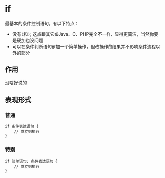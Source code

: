 # if
最基本的条件控制语句，有以下特点：
* 没有`(`和`)`; 这点跟其它如Java、C、PHP完全不一样，显得更简洁，当然你要是硬加也没问题
* 可以在条件判断语句前加一个简单操作，但改操作的结果并不影响条件流程以外的部分

## 作用
没啥好说的

## 表现形式

### 普通

```$xslt
if 条件表达语句 {
    // 成立则执行
}
```

### 特别

```$xslt
if 简单语句; 条件表达语句 {
    // 成立则执行
}
```
